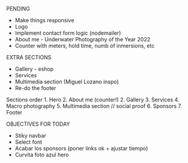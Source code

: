 PENDING 

* Make things responsive
* Logo
* Implement contact form logic (nodemailer)
* About me - Underwater Photography of the Year 2022
* Counter with meters, hold time, numb of inmersions, etc

EXTRA SECTIONS
* Gallery - eshop
* Services
* Multimedia section (Miguel Lozano inspo)
* Re-do the footer


Sections order
    1. Hero
2. About me (counter!)
    2. Gallery
3. Services
    4. Macro photography
5. Multimedia section // social proof
    6. Sponsors
    7. Footer


OBJECTIVES FOR TODAY
- Stiky navbar
- Select font
- Acabar los sponsors (poner links ok + ajustar tiempo)
- Curvita foto azul hero